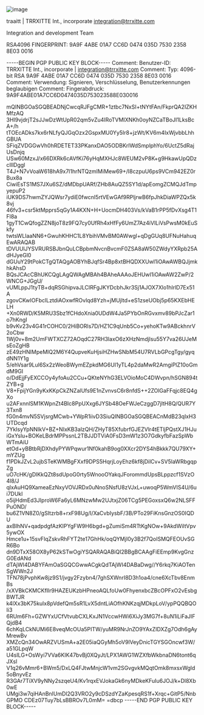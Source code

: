 ![image](https://github.com/TRRXITTE/SIGNATURES/blob/master/docs/TRRXITTE.png)

traaitt | TRRXITTE Int., incorporate
integration@trrxitte.com

Integration and development Team

RSA4096 FINGERPRINT: 9A9F 4ABE 01A7 CC6D 0474  035D 7530 2358 8E03 0016

-----BEGIN PGP PUBLIC KEY BLOCK-----
Comment: Benutzer-ID: TRRXITTE Int., incorporate | integration@trrxitte.com
Comment: Typ: 4096-bit RSA 9A9F 4ABE 01A7 CC6D 0474  035D 7530 2358 8E03 0016
Comment: Verwendung: Signieren, Verschlüsselung, Benutzerkennungen beglaubigen
Comment: Fingerabdruck: 9A9F4ABE01A7CC6D0474035D753023588E030016

mQINBGOaSGQBEADNjCwcqRJFgCMR+1ztbc7NxSI+tNYtFAn/FkprQA2IZKHMfzAQ
3HI9vjdrjT2sJJwDzWtUpR02qm5vZu4IRoTVMIXNKh0oyNZCaTBoJI1LksBcA+/h
tTOEcADks7kx6rNLfyQJGqOzx2GspxMU0Yy5Ir8+jzWt/KV6m4IxWjvbbLhhGBUA
SFiqZVDGGwVh0hRDETET33PKanxDAO5ODBKrlWdSmplphYo/6UctZ5dRajUsDnjq
USw60MzxJ/x66DXRk6cAVfKi76yHqMXHJc8WEUM2vP8K+g9HkawUpQDzcIllDggl
T4J+N7vVoaW618hA9x7l1hrNTQzmIMiMew69+/I8czpuU6ps9VCm942EZ0rBux8a
CiwiEsTS1MS7JXu6SZ/dMDbpUARf/ZHb8AuQZ5SY1d/apEomgZCMQJdTmpyepuP2
iUK9DS7hwmZYJQWsr7ydiE0fwcnI5rtVEwGAf9RPljrwB6fpJhkDiaWPZQx5k8vj
46fv3+csr5ktMpprs5qGy1A4KXN+H+UocmDH403Vs/kVaB1rPP5fDvXsg4T1Fl8a
1gyT1CwQfogZZN8joT8z9FQ7cy0UfRh4xHfFy6UmZ7Az4iVlLiVsPwsM0kEuSkfy
twtsWLlaaNN6+GwuhKHHC1L8YbihVMvBM0AWwgl+qDgGUq8UFNuHahuqEwARAQAB
tDVUUlJYSVRURSBJbnQuLCBpbmNvcnBvcmF0ZSA8aW50ZWdyYXRpb25AdHJyeGl0
dGUuY29tPokCTgQTAQgAOBYhBJqfSr4Bp8xtBHQDXXUwI1iOAwAWBQJjmkhkAhsD
BQsJCAcCBhUKCQgLAgQWAgMBAh4BAheAAAoJEHUwI1iOAwAW2ZwP/2WNCG+JGgU/
vUMLppJ1tyTB+dqRSGhipvaJLCIRFgJKYDcbhJkr3Sj1AJOX7Xlo1hlrlD7Ex51A
zgovCKwIOFbclLztdiAOxwfROvlqd8Yzh+jMUjltd+eS1zseUObj5p65KXEbHELH
+Xn0RWD/K5MRU3Sbz1fCHdoXnia0UDdW4Ja5PYbOnRGvxmv89bPJcZar1o7hKngI
b9vKv23v4G41rCOHC0/2HiBORls7D/HZ1C9qUnb5Co+yehoKTw9ABckhnrV2oCbw
1Wj0v+8m2UmFWTXCZ72AOqdC27RH3laxO6zXHzNmdjlsu55Y7va26UJeMsEoZgHB
zE49zHNIMpeMlQ2M6Y4QupveKuHjsiHZHwSNbM54U7RVLbGPcgTgy/gyqdNN1Y1g
5/ehVsar9Lul6Sx2zWeoBWymEZpkdMG6UI1yTL4p2daMwR2AmgiPlZ10oGmdM9GI
o/DdEjjFyEXCCOy4yfoAu2CCu+QKteNYhG3ELVOioMoC4DWvpn/hSGN894tZYB+g
V8+FpijYGn9yKxKKpCkZNZalUfs9E1nZvnvsC6r8nfdS++2ZOlGaFFqjc8EQ4gXo
u2AFxnnlSM1KWpnZt4BIc8PpUXxg6JYSb48OeFWJeCzggD7jltH8Q/QUR7Y3Txn8
fG0n4mvN5SVjsrgMCwb+YWpR1iivD3SiuQINBGOaSGQBEACnMdB23qlxH3UTDcqd
7YkIsyYpNNIkV+BZ+NIxKB3alzQH/ZHyT85XfubrfGJEZVlr4tETljPQstXJ1HJu
iGxYslu+BOKeLBdrMPPssnL2TBJJDTViA0FsD3mW1z3O7GdkyfbFazSpWbWTmAiU
etOd+yBBtbRjDXhdyPYWPqwur1Nf0kahB9og0XXcr2DYS4hBkkk7QU79XY+mYZUg
f1PDkJZvL2ujbSTeKWMBgFXxf9DPS5HqrjLoyEhz6kf8jDilCv+SV5laWRbgqpZg
uO7cHK/gDlKkQZt8sdUpoG0rty5WnooOYakqJForommdUpsBLppzcf1SVzO4l8/J
qlxAuHQ9XameaEzNxyVOVJRDx0uNnoSNsfU8zVJxL+uwoqP5WmVIS4U/6ui7DUkl
o5ijHdmEd3JIproW6Fa6yL6MNzwMw2UJtxjZ06TCg5PEGoxsxQ6w2NLSFFPuOND/
bu6Z1VN8Z0/gSItzrb8+rxF98Ug/I/XaCvbIysbF/3B/PTo29FiKnsGnzOS0IQDU
axBlhNV+qadpdgfAzKIPYgFW9H6bgd+gZumiSm4RTtKgNOw+9AkdWiltVpv5ywOX
Hmce1u+15svFlqZskvRhFYT2te17GhHk/oqQYMjI0y3B2f7QoISMQFEOUvSGR6Bo
dn9DTxX58OX8yP62kSTwOgiYSQARAQABiQI2BBgBCAAgFiEEmp9KvgGnzG0EdANd
dTAjWI4DABYFAmOaSGQCGwwACgkQdTAjWI4DABaDwg//Y6rkq7KiAOTenSgWWn2J
TFN78jPvphKw8jz9S1/jvgy2Fzybn4/7ghSXWnrI8D3h1oa4/cne6XcTbv8EnmBs
/xXVBkCKMCKfIlr9HAZEUKzbHPneoAQLfoUw0FhyenxbcZBcOPFxO2vEsbgBWTJR
k4lXx3bK75kulx8pVdefQm5sR1LvX5dntLiAOfhKNKzqjMDkpLoV/ypPQQBQOIi3
6RUm6Fh+GZWYxUCfVtvubCXLKxJN1VccwHWi6XiJy3MG7f+8uN1iLiFaJIFQjdB4
6chKqLCkNUMi6E8veqMcOUa5PITW/yuMR9NrJnZO9YAxZIDXZg7Odh6gAyMrewBv
XMZcQn34OwARZVUSmA+a2E05iaQGyMh5oV9lVeyDnicTGYSGOncwf3W/a51GLpqW
U4sILG+OsWyi7VVa6KIK47bvBj0XQyJt/LPX1AWG1WZXfbWkbnaDN6tont6qJXsl
V1q26vMmr6+BWm5/DxLQ4FJtwMnjcW1vm2SGvgvkMQqtOmk8mxsxWgld5oBnyvEz
R3GAr7TiXV9yNNy2szqeU4/Kv1rqxEVJokaGk6nyMDkeKFuIu6JOJ/k+Dl8Xb0wE
UMgi3w7qiHAnBnIUmDl2Q3VRO2y9cDSzdYZaKpesqRS1f+Xrqc+GitP5/NnbGPMO
CDEz07Tuy7bLsBBROv7L0mM=
=dbcp
-----END PGP PUBLIC KEY BLOCK-----
